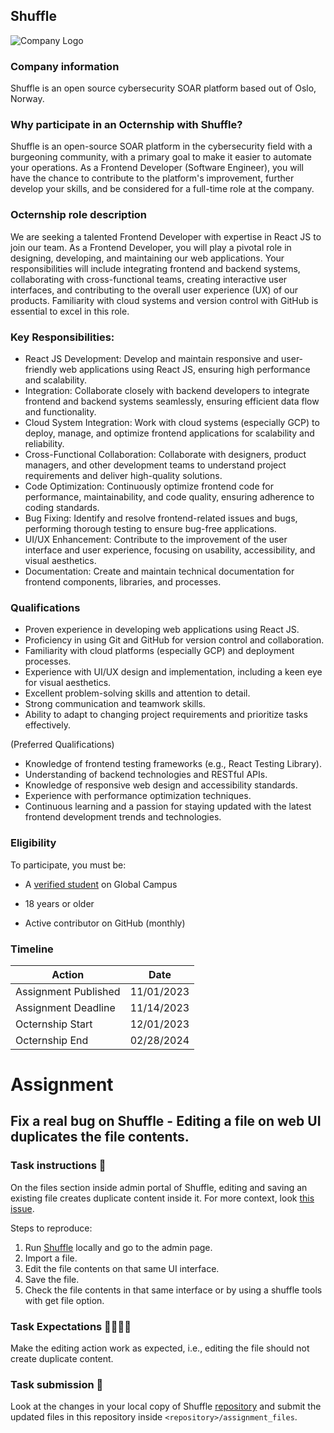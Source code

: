 ## Shuffle

![Company Logo](https://www.shuffler.io/images/logos/orange_logo.svg)

### Company information 

Shuffle is an open source cybersecurity SOAR platform based out of Oslo, Norway.

### Why participate in an Octernship with Shuffle?

Shuffle is an open-source SOAR platform in the cybersecurity field with a burgeoning community, with a primary goal to make it easier to automate your operations. As a Frontend Developer (Software Engineer), you will have the chance to contribute to the platform's improvement, further develop your skills, and be considered for a full-time role at the company.

### Octernship role description

We are seeking a talented Frontend Developer with expertise in React JS to join our team. As a Frontend Developer, you will play a pivotal role in designing, developing, and maintaining our web applications. Your responsibilities will include integrating frontend and backend systems, collaborating with cross-functional teams, creating interactive user interfaces, and contributing to the overall user experience (UX) of our products. Familiarity with cloud systems and version control with GitHub is essential to excel in this role.

### Key Responsibilities:

- React JS Development: Develop and maintain responsive and user-friendly web applications using React JS, ensuring high performance and scalability.
- Integration: Collaborate closely with backend developers to integrate frontend and backend systems seamlessly, ensuring efficient data flow and functionality.
- Cloud System Integration: Work with cloud systems (especially GCP) to deploy, manage, and optimize frontend applications for scalability and reliability.
- Cross-Functional Collaboration: Collaborate with designers, product managers, and other development teams to understand project requirements and deliver high-quality solutions.
- Code Optimization: Continuously optimize frontend code for performance, maintainability, and code quality, ensuring adherence to coding standards.
- Bug Fixing: Identify and resolve frontend-related issues and bugs, performing thorough testing to ensure bug-free applications.
- UI/UX Enhancement: Contribute to the improvement of the user interface and user experience, focusing on usability, accessibility, and visual aesthetics.
- Documentation: Create and maintain technical documentation for frontend components, libraries, and processes.


### Qualifications

- Proven experience in developing web applications using React JS.
- Proficiency in using Git and GitHub for version control and collaboration.
- Familiarity with cloud platforms (especially GCP) and deployment processes.
- Experience with UI/UX design and implementation, including a keen eye for visual aesthetics.
- Excellent problem-solving skills and attention to detail.
- Strong communication and teamwork skills.
- Ability to adapt to changing project requirements and prioritize tasks effectively.

(Preferred Qualifications)

- Knowledge of frontend testing frameworks (e.g., React Testing Library).
- Understanding of backend technologies and RESTful APIs.
- Knowledge of responsive web design and accessibility standards.
- Experience with performance optimization techniques.
- Continuous learning and a passion for staying updated with the latest frontend development trends and technologies.

### Eligibility

To participate, you must be:

* A [verified student](https://education.github.com/discount_requests/pack_application) on Global Campus

* 18 years or older

* Active contributor on GitHub (monthly)

### Timeline

| Action  | Date |
| ------------- | ------------- |
| Assignment Published | 11/01/2023 |
| Assignment Deadline | 11/14/2023 |
| Octernship Start | 12/01/2023 |
| Octernship End | 02/28/2024 |

# Assignment

## Fix a real bug on Shuffle - Editing a file on web UI duplicates the file contents.

### Task instructions 📝

On the files section inside admin portal of Shuffle, editing and saving an existing file creates duplicate content inside it. For more context, look [this issue](https://github.com/Shuffle/Shuffle/issues/1176).

Steps to reproduce:
1. Run [Shuffle](https://github.com/Shuffle/Shuffle/blob/main/.github/install-guide.md) locally and go to the admin page.
2. Import a file.
3. Edit the file contents on that same UI interface.
4. Save the file.
5. Check the file contents in that same interface or by using a shuffle tools with get file option.

### Task Expectations 👩‍💻👨‍💻

Make the editing action work as expected, i.e., editing the file should not create duplicate content.

### Task submission 🚀

Look at the changes in your local copy of Shuffle [repository](https://github.com/Shuffle/Shuffle/) and submit the updated files in this repository inside ``<repository>/assignment_files``.
